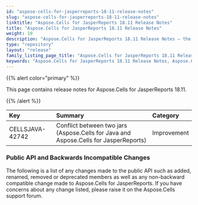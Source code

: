 ```yaml
---
id: "aspose-cells-for-jasperreports-18-11-release-notes"
slug: "aspose-cells-for-jasperreports-18-11-release-notes"
linktitle: "Aspose.Cells for JasperReports 18.11 Release Notes"
title: "Aspose.Cells for JasperReports 18.11 Release Notes"
weight: 10
description: "Aspose.Cells for JasperReports 18.11 Release Notes – the latest enhancements, new features, and fixes."
type: "repository"
layout: "release"
family_listing_page_title: "Aspose.Cells for JasperReports 18.11 Release Notes"
keywords: "Aspose.Cells for JasperReports 18.11 Release Notes, Aspose.Cells for JasperReports 18.11 updates and fixes"
---
```


{{% alert color="primary" %}} 

This page contains release notes for Aspose.Cells for JasperReports 18.11.

{{% /alert %}} 

|**Key**|**Summary**|**Category**|
| :- | :- | :- |
|CELLSJAVA-42742|Conflict between two jars (Aspose.Cells for Java and Aspose.Cells for JasperReports)|Improvement|
### **Public API and Backwards Incompatible Changes**
The following is a list of any changes made to the public API such as added, renamed, removed or deprecated members as well as any non-backward compatible change made to Aspose.Cells for JasperReports. If you have concerns about any change listed, please raise it on the Aspose.Cells support forum.
